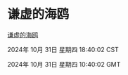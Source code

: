 # 谦虚的海鸥
[谦虚的海鸥](http://219.139.197.74:56308/qxdho/course/base/hotlink/index.php)

2024年 10月 31日 星期四 18:40:02 CST

2024年 10月 31日 星期四 10:40:02 GMT

